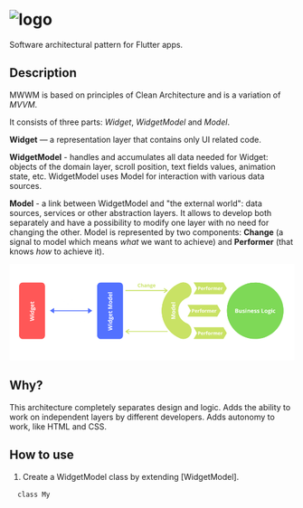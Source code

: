 <!--![logo](logo.gif)-->

# <img src="https://i.ibb.co/N719LCW/logo.png" title="logo" align="middle"/>

Software architectural pattern for Flutter apps.

## Description

MWWM is based on principles of Clean Architecture and is a variation of *MVVM*.

It consists of three parts: *Widget*, *WidgetModel* and *Model*.

**Widget** — a representation layer that contains only UI related code. 

**WidgetModel** - handles and accumulates all data needed for Widget:
objects of the domain layer, scroll position, text fields values, animation state, etc.
WidgetModel uses Model for interaction with various data sources.

**Model** - a link between WidgetModel and "the external world": data sources,
services or other abstraction layers. It allows to develop both separately and have
a possibility to modify one layer with no need for changing the other. Model is
represented by two components: **Change** (a signal to model which means *what* we want
to achieve) and **Performer** (that knows *how* to achieve it).

![](doc/images/mwwm.png) 

## Why?

This architecture completely separates design and logic. Adds the ability to work on independent layers by different developers. Adds autonomy to work, like HTML and CSS.

##  How to use

1. Create a WidgetModel class by extending [WidgetModel].
```
  class My
``` 